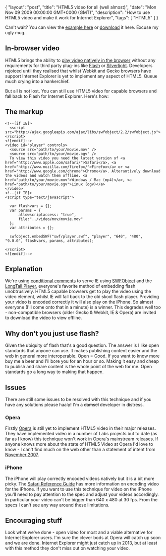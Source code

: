 {
  "layout": "post",
  "title": "HTML5 video for all (well almost)",
  "date": "Mon Nov 09 2009 00:00:00 GMT+0000 (GMT)",
  "description": "How to use HTML5 video and make it work for Internet Explorer",
  "tags": [
    "HTML5"
  ]
}

Can't wait? You can view the <a href="http://shapeshed.com/examples/video-for-all/">example here</a> or <a href="http://cdn.shapeshed.com/downloads/video-for-all.zip">download</a> it here. Excuse my ugly mug..

## In-browser video

HTML5 brings the ability to <a href="http://shapeshed.com/journal/HTML5-video-element/">play video natively in the browser</a> without any requirements for third party plug-ins like <a href="http://get.adobe.com/flashplayer/">Flash</a> or <a href="http://silverlight.net/">Silverlight</a>. Developers rejoiced until they realised that whilst Webkit and Gecko browsers have support Internet Explorer is yet to implement any aspect of HTML5. Queue much crying into a hankerchief.

But all is not lost. You can still use HTML5 video for capable browsers and fall back to Flash for Internet Explorer. Here's how:

## The markup

    <!--[if IE]>
      <script src="http://ajax.googleapis.com/ajax/libs/swfobject/2.2/swfobject.js"></script>
    <![endif]-->
    <video id="player" controls>
      <source src="path/to/your/movie.mov" />
      <source src="path/to/your/movie.ogv" />
      To view this video you need the latest version of <a href="http://www.apple.com/safari/">Safari</a>, <a href="http://www.mozilla.com/firefox/">Firefox</a> or <a href="http://www.google.com/chrome">Chrome</a>. Alterantively download the videos and watch them offline. <a href="path/to/your/movie.mov">Windows / Mac (mp4)</a>, <a href="path/to/your/movie.ogv">Linux (ogv)</a>
    </video>
    <!--[if IE]>
    <script type="text/javascript">

      var flashvars = {};
      var params = {
          allowscriptaccess: "true",
          file:"../video/mov/movie.mov"
      };
      var attributes = {};

      swfobject.embedSWF("swf/player.swf", "player", "640", "480", "9.0.0", flashvars, params, attributes);

    </script>
    <![endif]-->

## Explanation

We're using <a href="http://msdn.microsoft.com/en-us/library/ms537512(VS.85).aspx">conditional comments</a> to serve IE using <a href="http://code.google.com/p/swfobject/">SWFObject</a> and the <a href="http://www.longtailvideo.com/">LongTail Player</a>, everyone's favorite method of embedding flash unobtrusively. HTML5 capable browsers get to play the video using the video element, whilst IE will fall back to the old skool flash player. Providing your video is encoded correctly it will also play on the iPhone. So almost everyone (I'll come onto that in a minute) is a winner. This degrades well too - non-compatible browsers (older Gecko & Webkit, IE & Opera) are invited to download the video to view offline. 

## Why don't you just use flash?

Given the ubiquity of flash that's a good question. The answer is I like open standards that anyone can use. It makes publishing content easier and the web in general more interoperable. Open = Good. If you want to know more buy me a beer and I'll bore you for an hour or so. Making it easy and cheap to publish and share content is the whole point of the web for me. Open standards go a long way to making that happen. 

## Issues

There are still some issues to be resolved with this technique and if you have any solutions please haalp! I'm a <del>damsel</del> developer in distress. 

### Opera

Firstly <a href="http://www.opera.com/">Opera</a> is still yet to implement HTML5 video in their major releases. They have implemented video in a number of Labs projects but to date (as far as I know) this technique won't work in Opera's mainstream releases. If anyone knows more about the state of HTML5 Video at Opera I'd love to know - I can't find much on the web other than a statement of intent from <a href="http://dev.opera.com/articles/view/a-call-for-video-on-the-web-opera-vid/">November 2007</a>.

### iPhone

The iPhone will play correctly encoded videos natively but it is a bit more picky. The <a href="http://developer.apple.com/safari/library/documentation/AppleApplications/Reference/SafariWebContent/CreatingVideoforSafarioniPhone/CreatingVideoforSafarioniPhone.html#//apple_ref/doc/uid/TP40006514-SW1">Safari Reference Guide</a> has more information on encoding video for the iPhone. If you want to use this technique for video on the iPhone you'll need to pay attention to the spec and adjust your videos accordingly. In particular your video can't be bigger than 640 x 480 at 30 fps. From the specs I can't see any way around these limitations.

## Encouraging stuff

Look what we've done - open video for most and a viable alternative for Internet Explorer users. I'm sure the clever bods at Opera will catch up soon and we are done. Internet Explorer might just catch up in 2013, but at least with this method they don't miss out on watching your video. 
